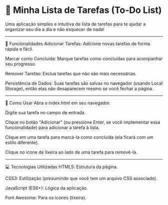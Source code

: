 # 📝 Minha Lista de Tarefas (To-Do List)
Uma aplicação simples e intuitiva de lista de tarefas para te ajudar a organizar seu dia a dia e não esquecer de nada!

---
🌟 Funcionalidades
Adicionar Tarefas: Adicione novas tarefas de forma rápida e fácil.

Marcar como Concluída: Marque tarefas como concluídas para acompanhar seu progresso.

Remover Tarefas: Exclua tarefas que não são mais necessárias.

Persistência de Dados: Suas tarefas são salvas no navegador (usando Local Storage), então elas não desaparecem mesmo se você fechar a página.

---
🚀 Como Usar
Abra o index.html em seu navegador.

Digite sua tarefa no campo de entrada.

Clique no botão "Adicionar" (ou pressione Enter, se você implementar essa funcionalidade) para adicionar a tarefa à lista.

Clique em uma tarefa para marcá-la como concluída (ela ficará com um estilo diferente).

Clique no ícone de lixeira ao lado de uma tarefa para removê-la.

---
💻 Tecnologias Utilizadas
HTML5: Estrutura da página.

CSS3: Estilização (presumindo que você tem um arquivo CSS associado).

JavaScript (ES6+): Lógica da aplicação.

Font Awesome: Para os ícones (lixeira).

